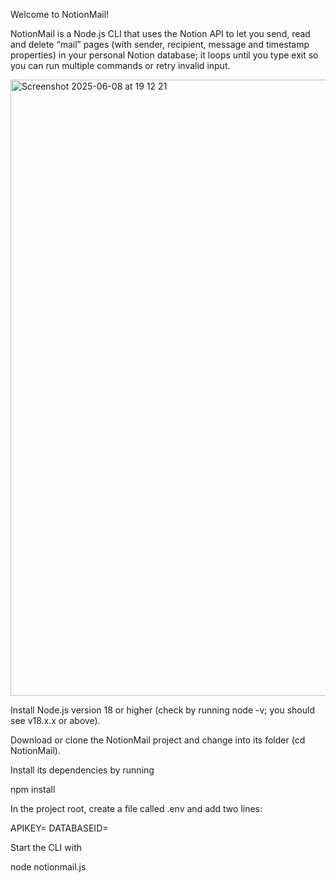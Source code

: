 Welcome to NotionMail!

NotionMail is a Node.js CLI that uses the Notion API to let you send, read and delete “mail” pages (with sender, recipient, message and timestamp properties) in your personal Notion database; it loops until you type exit so you can run multiple commands or retry invalid input.

<img width="986" alt="Screenshot 2025-06-08 at 19 12 21" src="https://github.com/user-attachments/assets/874eaf88-cc2d-4c91-8796-e27c75515b80" />

Install Node.js version 18 or higher (check by running node -v; you should see v18.x.x or above).

Download or clone the NotionMail project and change into its folder (cd NotionMail).

Install its dependencies by running 

npm install

In the project root, create a file called .env and add two lines:

APIKEY=<your Notion integration secret>
DATABASEID=<your Notion database ID>

Start the CLI with 

node notionmail.js

